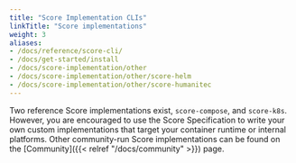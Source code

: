 ```yaml
---
title: "Score Implementation CLIs"
linkTitle: "Score implementations"
weight: 3
aliases:
- /docs/reference/score-cli/
- /docs/get-started/install
- /docs/score-implementation/other
- /docs/score-implementation/other/score-helm
- /docs/score-implementation/other/score-humanitec
---
```


Two reference Score implementations exist, `score-compose`, and `score-k8s`. However, you are encouraged to use the Score Specification to write your own custom implementations that target your container runtime or internal platforms. Other community-run Score implementations can be found on the [Community]({{< relref "/docs/community" >}}) page.
